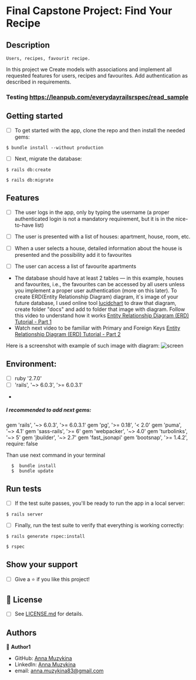 # Final Capstone Project: Find Your Recipe


## Description

`Users, recipes, favourit recipe.`

In this project we Create models with associations and implement all requested features for users, recipes and favourites. Add authentication as described in requirements.






 
        
        
### Testing https://leanpub.com/everydayrailsrspec/read_sample

## Getting started
- [ ] To get started with the app, clone the repo and then install the needed gems:

```
$ bundle install --without production
```

- [ ] Next, migrate the database:

```
$ rails db:create
```

```
$ rails db:migrate
```





## Features

- [ ] The user logs in the app, only by typing the username (a proper authenticated login is not a mandatory requirement, but it is in the nice-to-have list)

- [ ] The user is presented with a list of houses: apartment, house, room, etc.

- [ ] When a user selects a house, detailed information about the house is presented and the possibility add it to favourites

- [ ] The user can access a list of favourite apartments

* The database should have at least 2 tables — in this example, houses and favourites, i.e., the favourites can be accessed by all users unless you implement a proper user authentication (more on this later). To create ERD(Entity Relationship Diagram) diagram, it`s image of your future database, I used online tool [lucidchart](https://www.lucidchart.com/) to draw that diagram, create folder "docs" and add to folder that image with diagram. Follow this video to understand how it works [Entity Relationship Diagram (ERD) Tutorial - Part 1](https://www.youtube.com/watch?v=QpdhBUYk7Kk&vl=en)
* Watch next video to be familiar with Primary and Foreign Keys [Entity Relationship Diagram (ERD) Tutorial - Part 2](https://www.youtube.com/watch?v=-CuY5ADwn24)

Here is a screenshot with example of such image with diagram:
![screen](#)


## Environment:

- [ ] ruby '2.7.0'
- [ ] 'rails', '~> 6.0.3', '>= 6.0.3.1'
* 
##### I recommended to add next gems:

gem 'rails', '~> 6.0.3', '>= 6.0.3.1'
gem 'pg', '>= 0.18', '< 2.0'
gem 'puma', '~> 4.1'
gem 'sass-rails', '>= 6'
gem 'webpacker', '~> 4.0'
gem 'turbolinks', '~> 5'
gem 'jbuilder', '~> 2.7'
gem 'fast_jsonapi'
gem 'bootsnap', '>= 1.4.2', require: false
        
 
 Than use next command in your terminal
 
      $  bundle install
      $  bundle update


## Run tests

- [ ] If the test suite passes, you'll be ready to run the app in a local server:

```
$ rails server
```
- [ ] Finally, run the test suite to verify that everything is working correctly:

```
$ rails generate rspec:install
```

```
$ rspec
```


## Show your support

- [ ] Give a ⭐️ if you like this project!

## 📝 License

* [ ] See [LICENSE.md]() for details.

## Authors

👤 **Author1**
* GitHub: [Anna Muzykina](https://github.com/Anna-Myzukina)
* LinkedIn: [Anna Muzykina](https://www.linkedin.com/in/anna-muzykina/)
* email: anna.muzykina83@gmail.com
